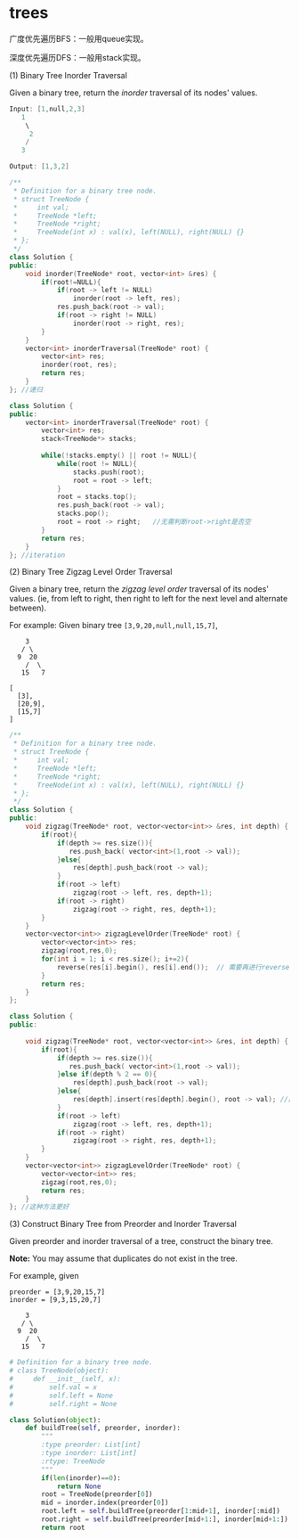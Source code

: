 # trees

广度优先遍历BFS：一般用queue实现。

深度优先遍历DFS：一般用stack实现。

(1) Binary Tree Inorder Traversal

Given a binary tree, return the *inorder* traversal of its nodes' values.

```C++
Input: [1,null,2,3]
   1
    \
     2
    /
   3

Output: [1,3,2]
```

```C++
/**
 * Definition for a binary tree node.
 * struct TreeNode {
 *     int val;
 *     TreeNode *left;
 *     TreeNode *right;
 *     TreeNode(int x) : val(x), left(NULL), right(NULL) {}
 * };
 */
class Solution {
public:
    void inorder(TreeNode* root, vector<int> &res) {
        if(root!=NULL){
            if(root -> left != NULL)
                inorder(root -> left, res);            
            res.push_back(root -> val);
            if(root -> right != NULL)
                inorder(root -> right, res);
        }
    }  
    vector<int> inorderTraversal(TreeNode* root) {        
        vector<int> res;
        inorder(root, res);
        return res;
    }
}; //递归
```

```c++
class Solution {
public:
    vector<int> inorderTraversal(TreeNode* root) {
        vector<int> res;
        stack<TreeNode*> stacks;
        
        while(!stacks.empty() || root != NULL){
            while(root != NULL){
                stacks.push(root);
                root = root -> left;
            }
            root = stacks.top();
            res.push_back(root -> val);
            stacks.pop();         
            root = root -> right;   //无需判断root->right是否空
        }
        return res;
    }
}; //iteration
```

(2) Binary Tree Zigzag Level Order Traversal

Given a binary tree, return the *zigzag level order* traversal of its nodes' values. (ie, from left to right, then right to left for the next level and alternate between).

For example:
Given binary tree `[3,9,20,null,null,15,7]`,

```
    3
   / \
  9  20
    /  \
   15   7
```

```
[
  [3],
  [20,9],
  [15,7]
]
```

```C++
/**
 * Definition for a binary tree node.
 * struct TreeNode {
 *     int val;
 *     TreeNode *left;
 *     TreeNode *right;
 *     TreeNode(int x) : val(x), left(NULL), right(NULL) {}
 * };
 */
class Solution {
public: 
    void zigzag(TreeNode* root, vector<vector<int>> &res, int depth) {
        if(root){
            if(depth >= res.size()){
               res.push_back( vector<int>(1,root -> val));
            }else{
                res[depth].push_back(root -> val);
            }    
            if(root -> left)
                zigzag(root -> left, res, depth+1);
            if(root -> right)
                zigzag(root -> right, res, depth+1);
        }      
    }    
    vector<vector<int>> zigzagLevelOrder(TreeNode* root) {
        vector<vector<int>> res;
        zigzag(root,res,0);
        for(int i = 1; i < res.size(); i+=2){
            reverse(res[i].begin(), res[i].end());  // 需要再进行reverse操作
        }
        return res;
    }
};
```

```C++
class Solution {
public:
    
    void zigzag(TreeNode* root, vector<vector<int>> &res, int depth) {
        if(root){
            if(depth >= res.size()){
               res.push_back( vector<int>(1,root -> val));
            }else if(depth % 2 == 0){
                res[depth].push_back(root -> val);
            }else{
                res[depth].insert(res[depth].begin(), root -> val); //直接插在前面
            }    
            if(root -> left)
                zigzag(root -> left, res, depth+1);
            if(root -> right)
                zigzag(root -> right, res, depth+1);
        }      
    }    
    vector<vector<int>> zigzagLevelOrder(TreeNode* root) {
        vector<vector<int>> res;
        zigzag(root,res,0);
        return res;
    }
}; //这种方法更好
```

(3) Construct Binary Tree from Preorder and Inorder Traversal

Given preorder and inorder traversal of a tree, construct the binary tree.

**Note:**
You may assume that duplicates do not exist in the tree.

For example, given

```
preorder = [3,9,20,15,7]
inorder = [9,3,15,20,7]
```

```
    3
   / \
  9  20
    /  \
   15   7
```

```python
# Definition for a binary tree node.
# class TreeNode(object):
#     def __init__(self, x):
#         self.val = x
#         self.left = None
#         self.right = None

class Solution(object):
    def buildTree(self, preorder, inorder):
        """
        :type preorder: List[int]
        :type inorder: List[int]
        :rtype: TreeNode
        """
        if(len(inorder)==0):
            return None
        root = TreeNode(preorder[0])
        mid = inorder.index(preorder[0])
        root.left = self.buildTree(preorder[1:mid+1], inorder[:mid])
        root.right = self.buildTree(preorder[mid+1:], inorder[mid+1:])
        return root
```

